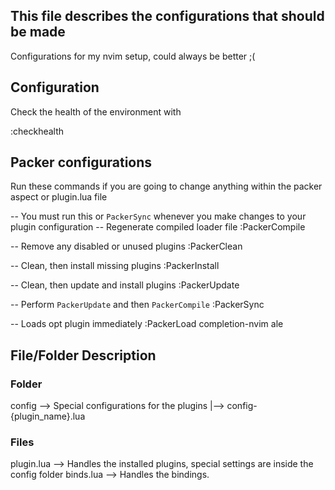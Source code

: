 ## This file describes the configurations that should be made

Configurations for my nvim setup, could always be better ;(

## Configuration

Check the health of the environment with

:checkhealth


## Packer configurations

Run these commands if you are going to change anything within the packer aspect or plugin.lua file

-- You must run this or `PackerSync` whenever you make changes to your plugin configuration
-- Regenerate compiled loader file
:PackerCompile

-- Remove any disabled or unused plugins
:PackerClean

-- Clean, then install missing plugins
:PackerInstall

-- Clean, then update and install plugins
:PackerUpdate

-- Perform `PackerUpdate` and then `PackerCompile`
:PackerSync

-- Loads opt plugin immediately
:PackerLoad completion-nvim ale


## File/Folder Description

### Folder

config --> Special configurations for the plugins
       |--> config-{plugin_name}.lua


### Files
plugin.lua --> Handles the installed plugins, special settings are inside the config folder
binds.lua --> Handles the bindings.
